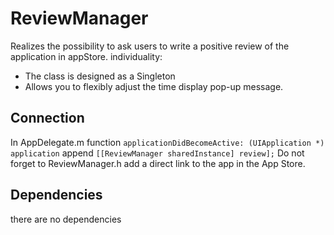 # ReviewManager
Realizes the possibility to ask users to write a positive review of the application in appStore. individuality:
  - The class is designed as a Singleton
  - Allows you to flexibly adjust the time display pop-up message.

## Connection
In AppDelegate.m function `applicationDidBecomeActive: (UIApplication *) application` append `[[ReviewManager sharedInstance] review];` Do not forget to ReviewManager.h add a direct link to the app in the App Store.

## Dependencies
there are no dependencies

